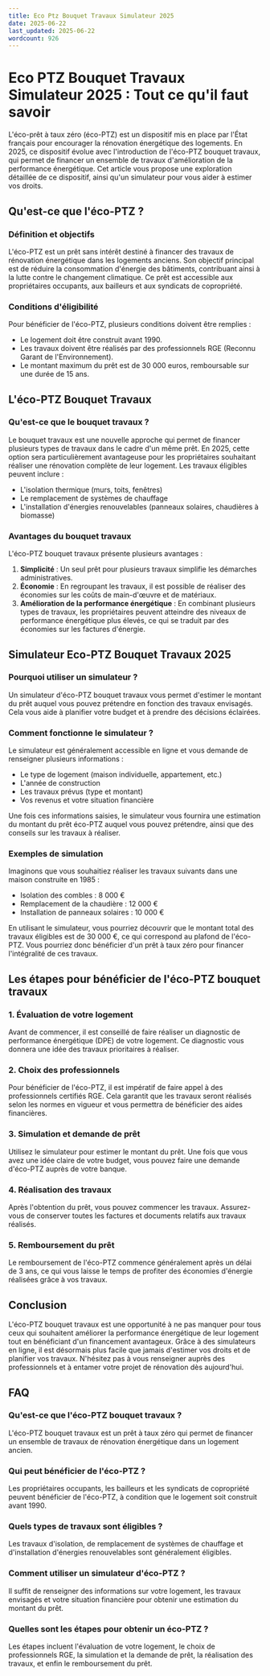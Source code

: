 ```yaml
---
title: Eco Ptz Bouquet Travaux Simulateur 2025
date: 2025-06-22
last_updated: 2025-06-22
wordcount: 926
---
```


# Eco PTZ Bouquet Travaux Simulateur 2025 : Tout ce qu'il faut savoir

L'éco-prêt à taux zéro (éco-PTZ) est un dispositif mis en place par l'État français pour encourager la rénovation énergétique des logements. En 2025, ce dispositif évolue avec l'introduction de l'éco-PTZ bouquet travaux, qui permet de financer un ensemble de travaux d'amélioration de la performance énergétique. Cet article vous propose une exploration détaillée de ce dispositif, ainsi qu'un simulateur pour vous aider à estimer vos droits.

## Qu'est-ce que l'éco-PTZ ?

### Définition et objectifs

L'éco-PTZ est un prêt sans intérêt destiné à financer des travaux de rénovation énergétique dans les logements anciens. Son objectif principal est de réduire la consommation d'énergie des bâtiments, contribuant ainsi à la lutte contre le changement climatique. Ce prêt est accessible aux propriétaires occupants, aux bailleurs et aux syndicats de copropriété.

### Conditions d'éligibilité

Pour bénéficier de l'éco-PTZ, plusieurs conditions doivent être remplies :

- Le logement doit être construit avant 1990.
- Les travaux doivent être réalisés par des professionnels RGE (Reconnu Garant de l'Environnement).
- Le montant maximum du prêt est de 30 000 euros, remboursable sur une durée de 15 ans.

## L'éco-PTZ Bouquet Travaux

### Qu'est-ce que le bouquet travaux ?

Le bouquet travaux est une nouvelle approche qui permet de financer plusieurs types de travaux dans le cadre d'un même prêt. En 2025, cette option sera particulièrement avantageuse pour les propriétaires souhaitant réaliser une rénovation complète de leur logement. Les travaux éligibles peuvent inclure :

- L'isolation thermique (murs, toits, fenêtres)
- Le remplacement de systèmes de chauffage
- L'installation d'énergies renouvelables (panneaux solaires, chaudières à biomasse)

### Avantages du bouquet travaux

L'éco-PTZ bouquet travaux présente plusieurs avantages :

1. **Simplicité** : Un seul prêt pour plusieurs travaux simplifie les démarches administratives.
2. **Économie** : En regroupant les travaux, il est possible de réaliser des économies sur les coûts de main-d'œuvre et de matériaux.
3. **Amélioration de la performance énergétique** : En combinant plusieurs types de travaux, les propriétaires peuvent atteindre des niveaux de performance énergétique plus élevés, ce qui se traduit par des économies sur les factures d'énergie.

## Simulateur Eco-PTZ Bouquet Travaux 2025

### Pourquoi utiliser un simulateur ?

Un simulateur d'éco-PTZ bouquet travaux vous permet d'estimer le montant du prêt auquel vous pouvez prétendre en fonction des travaux envisagés. Cela vous aide à planifier votre budget et à prendre des décisions éclairées.

### Comment fonctionne le simulateur ?

Le simulateur est généralement accessible en ligne et vous demande de renseigner plusieurs informations :

- Le type de logement (maison individuelle, appartement, etc.)
- L'année de construction
- Les travaux prévus (type et montant)
- Vos revenus et votre situation financière

Une fois ces informations saisies, le simulateur vous fournira une estimation du montant du prêt éco-PTZ auquel vous pouvez prétendre, ainsi que des conseils sur les travaux à réaliser.

### Exemples de simulation

Imaginons que vous souhaitiez réaliser les travaux suivants dans une maison construite en 1985 :

- Isolation des combles : 8 000 €
- Remplacement de la chaudière : 12 000 €
- Installation de panneaux solaires : 10 000 €

En utilisant le simulateur, vous pourriez découvrir que le montant total des travaux éligibles est de 30 000 €, ce qui correspond au plafond de l'éco-PTZ. Vous pourriez donc bénéficier d'un prêt à taux zéro pour financer l'intégralité de ces travaux.

## Les étapes pour bénéficier de l'éco-PTZ bouquet travaux

### 1. Évaluation de votre logement

Avant de commencer, il est conseillé de faire réaliser un diagnostic de performance énergétique (DPE) de votre logement. Ce diagnostic vous donnera une idée des travaux prioritaires à réaliser.

### 2. Choix des professionnels

Pour bénéficier de l'éco-PTZ, il est impératif de faire appel à des professionnels certifiés RGE. Cela garantit que les travaux seront réalisés selon les normes en vigueur et vous permettra de bénéficier des aides financières.

### 3. Simulation et demande de prêt

Utilisez le simulateur pour estimer le montant du prêt. Une fois que vous avez une idée claire de votre budget, vous pouvez faire une demande d'éco-PTZ auprès de votre banque.

### 4. Réalisation des travaux

Après l'obtention du prêt, vous pouvez commencer les travaux. Assurez-vous de conserver toutes les factures et documents relatifs aux travaux réalisés.

### 5. Remboursement du prêt

Le remboursement de l'éco-PTZ commence généralement après un délai de 3 ans, ce qui vous laisse le temps de profiter des économies d'énergie réalisées grâce à vos travaux.

## Conclusion

L'éco-PTZ bouquet travaux est une opportunité à ne pas manquer pour tous ceux qui souhaitent améliorer la performance énergétique de leur logement tout en bénéficiant d'un financement avantageux. Grâce à des simulateurs en ligne, il est désormais plus facile que jamais d'estimer vos droits et de planifier vos travaux. N'hésitez pas à vous renseigner auprès des professionnels et à entamer votre projet de rénovation dès aujourd'hui.

## FAQ

### Qu'est-ce que l'éco-PTZ bouquet travaux ?

L'éco-PTZ bouquet travaux est un prêt à taux zéro qui permet de financer un ensemble de travaux de rénovation énergétique dans un logement ancien.

### Qui peut bénéficier de l'éco-PTZ ?

Les propriétaires occupants, les bailleurs et les syndicats de copropriété peuvent bénéficier de l'éco-PTZ, à condition que le logement soit construit avant 1990.

### Quels types de travaux sont éligibles ?

Les travaux d'isolation, de remplacement de systèmes de chauffage et d'installation d'énergies renouvelables sont généralement éligibles.

### Comment utiliser un simulateur d'éco-PTZ ?

Il suffit de renseigner des informations sur votre logement, les travaux envisagés et votre situation financière pour obtenir une estimation du montant du prêt.

### Quelles sont les étapes pour obtenir un éco-PTZ ?

Les étapes incluent l'évaluation de votre logement, le choix de professionnels RGE, la simulation et la demande de prêt, la réalisation des travaux, et enfin le remboursement du prêt.